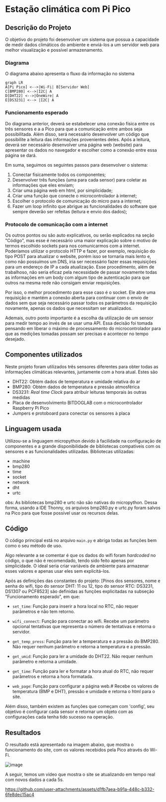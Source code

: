# Estação climática com Pi Pico

## Descrição do Projeto

O objetivo do projeto foi desenvolver um sistema que possua a capacidade de medir dados climáticos do ambiente e enviá-los a um servidor web para melhor visualização e possível armazenamento.

### Diagrama 

O diagrama abaixo apresenta o fluxo da informação no sistema
```mermaid
graph LR
A[Pi Pico] <-->|Wi-Fi| B[Servidor Web]
C[BMP280] <-->|I2C| A
D[DHT22] <-->|OneWire| A
E[DS3231] <--> |I2C| A
```

### Funcionamento esperado

Do diagrama anterior, deverá se estabelecer uma conexão física entre os três sensores e a a Pico para que a comunicação entre ambos seja possibilitada. Além disso, será necessário desenvolver um código que possibilite a leitura das informações provenientes deles. Após a leitura, deverá ser necessário desenvolver uma página web (website) para apresentar os dados no navegador e escolher como a conexão entre essa página se dará.

Em suma, seguimos os seguintes passos para desenvolver o sistema:
1. Conectar fisicamente todos os componentes;
2. Desenvolver três funções (uma para cada sensor) para coletar as informações que eles enviam;
3. Criar uma página web em html, por simplicidade;
4. Criar uma função que conecte o microcontrolador à internet;
5. Escolher o protocolo de comunicação do micro para a internet;
6. Fazer um loop infinito que abrigue as funcionalidades do software que sempre deverão ser refeitas (leitura e envio dos dados);

### Protocolo de comunicação com a internet

Os outros pontos ou são auto explicativos, ou serão explicados na seção "Código", mas esse é necessário uma maior explicação sobre o motivo de termos escolhido sockets para nos comunicarmos com a internet.
Poderíamos utilizar o protocolo HTTP e fazer, por exemplo, requisição do tipo POST para atualizar o website, porém isso se tornaria mais lento e, como não possuímos um DNS, iria ser necessário fazer essas requisições para um endereço de IP a cada atualização. Esse procedimento, além de trabalhoso, não seria eficaz pela necessidade de passar novamente todas as informações em um body com algum tipo de autenticação para que outros na mesma rede não consigam enviar requisições.

Por isso, o melhor procedimento para esse caso é o socket. Ele abre uma requisição e mantém a conexão aberta para continuar com o envio de dados sem que seja necessário passar todos os parâmetros da requisição novamente, apenas os dados que necessitam ser atualizados.

Ademais, outro ponto importante é a escolha da utilização de um sensor para medir tempo ao invés de se usar uma API. Essa decisão foi tomada pensando em liberar o máximo de processamento do microcontrolador para que as medições tomadas possam ser precisas e acontecer no tempo desejado.

## Componentes utilizados
Neste projeto foram utilizados três sensores diferentes para obter todas as informações climáticas relevantes, juntamente com a hora atual. Estes são
* DHT22: Obtém dados de temperatura e umidade relativa do ar
* BMP280: Obtém dados de temperatura e pressão atmosférica
* DS3231: *Real time Clock* para atribuir leituras temporais às outras medidas
* Placa de desenvolvimento BITDOGLAB com o microcontrolador Raspberry Pi Pico
* Jumpers e protoboard para conectar os sensores à placa

## Linguagem usada
Utilizou-se a linguagem micropython devido à facilidade na configuração de componentes e a grande disponibilidade de bibliotecas compatíveis com os sensores e as funcionalidades utilizadas.
Bibliotecas utilizadas:
* machine
* bmp280
* time
* socket
* network
* dht
* urtc

obs: As bibliotecas bmp280 e urtc não são nativas do micropython. Dessa forma, usando a IDE Thonny, os arquivos bmp280.py e urtc.py foram salvos na Pico para que fosse possível usar os recursos delas.

## Código

O código principal está no arquivo `main.py` e abriga todas as funções bem como o seu método de uso.

Algo relevante a se comentar é que os dados do wifi foram *hardcoded* no código, o que não é recomendado, tendo sido feito apenas por simplicidade. O ideal seria criar variáveis de ambiente para armazenar esses valores e apenas usar eles sem explicitá-los.

Após as definições das constantes do projeto: [Pinos dos sensores, nome e senha do wifi, tipo do sensor DHT: 11 ou 12, tipo do sensor RTC: DS3231, DS1307 ou PCF8523] são definidas as funções explicitadas na subseção "Funcionamento esperado", em que:
* `set_time`: Função para inserir a hora local no RTC, não requer parâmetros e não tem retorno.
  
* `wifi_connect`: Função para conectar ao wifi. Recebe um parâmetro opcional tentativas que representa o número de tentativas e retorna o servidor.

* `get_temp_press`: Função para ler a temperatura e a pressão do BMP280. Não requer nenhum parâmetro e retorna a temperatura e a pressão.

* `get_umid`: Função para ler a umidade do DHT22. Não requer nenhum parâmetro e retorna a umidade.
  
* `get_time`: Função para ler e formatar a hora atual do RTC, não requer parâmetros e retorna a hora formatada.

* `web_page`: Função para configurar a página web.# Recebe os valores de temperatura (BMP e DHT), pressão e umidade e retorna o html para o site.

Além disso, também existem as funções que começam com 'config', seu objetivo é configurar cada sensor e retornar um objeto com as configurações cada tenha tido sucesso na operação.

## Resultados
O resultado está apresentado na imagem abaixo, que mostra o funcionamento do site, com os valores recebidos pela Pico através do Wi-Fi.

![image](https://github.com/user-attachments/assets/e7c1a507-e6db-4fcc-a822-b19ed833f481)

A seguir, temos um vídeo que mostra o site se atualizando em tempo real com novos dados a cada 5s.

https://github.com/user-attachments/assets/d1fb7aea-b91a-448c-b332-6fe8dec15ac4
